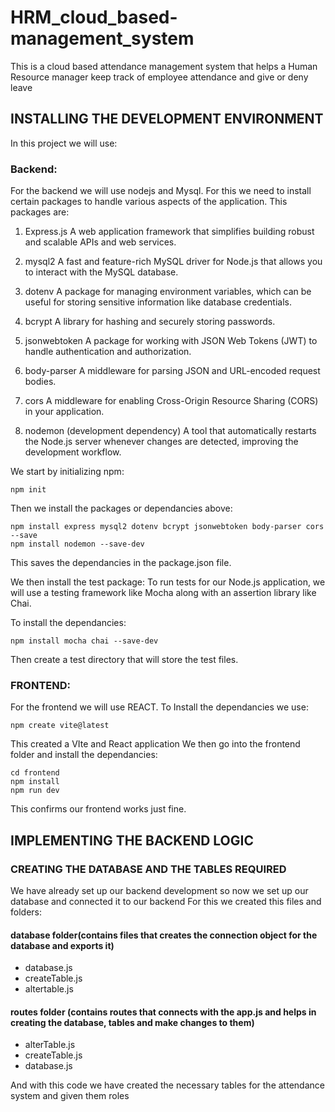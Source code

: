 # HRM_cloud_based-management_system
This is a cloud based attendance management system that helps a Human Resource manager keep track of employee attendance and give or deny leave

## INSTALLING THE DEVELOPMENT ENVIRONMENT
In this project we will use:

### Backend:
For the backend we will use nodejs and Mysql. For this we need to install certain packages to handle various aspects of the application.
This packages are:
1. Express.js
A web application framework that simplifies building robust and scalable APIs and web services.

2. mysql2
A fast and feature-rich MySQL driver for Node.js that allows you to interact with the MySQL database.

3. dotenv
A package for managing environment variables, which can be useful for storing sensitive information like database credentials.

4. bcrypt
A library for hashing and securely storing passwords.

5. jsonwebtoken
A package for working with JSON Web Tokens (JWT) to handle authentication and authorization.

6. body-parser
A middleware for parsing JSON and URL-encoded request bodies.

7. cors
A middleware for enabling Cross-Origin Resource Sharing (CORS) in your application.

8. nodemon (development dependency)
A tool that automatically restarts the Node.js server whenever changes are detected, improving the development workflow.

We start by initializing npm:
```
npm init
```

Then we install the packages or dependancies above:
```
npm install express mysql2 dotenv bcrypt jsonwebtoken body-parser cors --save
npm install nodemon --save-dev
```
This saves the dependancies in the package.json file.

We then install the test package:
To run tests for our Node.js application, we will use a testing framework like Mocha along with an assertion library like Chai.

To install the dependancies:
```
npm install mocha chai --save-dev
```

Then create a test directory that will store the test files.


### FRONTEND:
For the frontend we will use REACT.
To Install the dependancies we use:
```
npm create vite@latest

```
This created a VIte and React application
We then go into the frontend folder and install the dependancies:
```
cd frontend
npm install
npm run dev
```
This confirms our frontend works just fine.


## IMPLEMENTING THE BACKEND LOGIC

### CREATING THE DATABASE AND THE TABLES REQUIRED
We have already set up our backend development so now we set up our database and connected it to our backend
For this we created this files and folders:
#### database folder(contains files that creates the connection object for the database and exports it)
 -  database.js 
 -  createTable.js
 - altertable.js

#### routes folder (contains routes that connects with the app.js and helps in creating the database, tables and make changes to them)
- alterTable.js
- createTable.js
- database.js

And with this code we have created the necessary tables for the attendance system and given them roles

